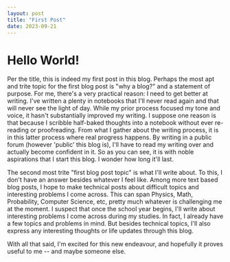 ```yaml
---
layout: post
title: "First Post"
date: 2023-09-21
---
```


# Hello World!

Per the title, this is indeed my first post in this blog. Perhaps the most apt and trite topic for the first blog post is "why a blog?" and a statement of purpose. For me, there's a very practical reason: I need to get better at writing. I've written a plenty in notebooks that I'll never read again and that will never see the light of day. While my prior process focused my tone and voice, it hasn't substantially improved my writing. I suppose one reason is that because I scribble half-baked thoughts into a notebook without ever re-reading or proofreading. From what I gather about the writing process, it is in this latter process where real progress happens. By writing in a public forum (however 'public' this blog is), I'll have to read my writing over and actually become confident in it. So as you can see, it is with noble aspirations that I start this blog. I wonder how long it'll last.

The second most trite "first blog post topic" is what I'll write about. To this, I don't have an answer besides whatever I feel like. Among more text based blog posts, I hope to make technical posts about difficult topics and interesting problems I come across. This can span Physics, Math, Probability, Computer Science, etc, pretty much whatever is challenging me at the moment. I suspect that once the school year begins, I'll write about interesting problems I come across during my studies. In fact, I already have a few topics and problems in mind. But besides technical topics, I'll also express any interesting thoughts or life updates through this blog.

With all that said, I'm excited for this new endeavour, and hopefully it proves useful to me -- and maybe someone else.